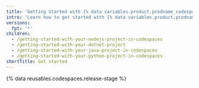 ```yaml
---
title: 'Getting Started with {% data variables.product.prodname_codespaces %}'
intro: 'Learn how to get started with {% data variables.product.prodname_codespaces %}, including set up and configuration for specific languages.'
versions:
  fpt: '*'
children:
  - /getting-started-with-your-nodejs-project-in-codespaces
  - /getting-started-with-your-dotnet-project
  - /getting-started-with-your-java-project-in-codespaces
  - /getting-started-with-your-python-project-in-codespaces
shortTitle: Get started
---
```

{% data reusables.codespaces.release-stage %}
